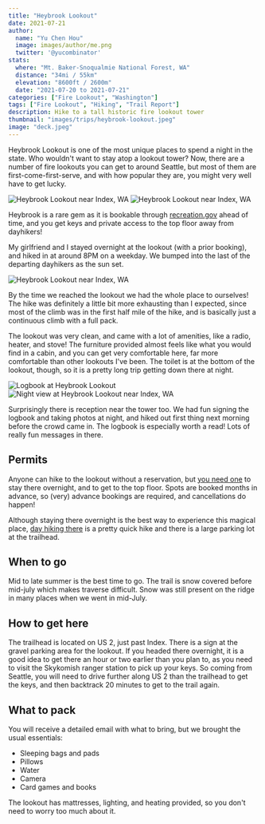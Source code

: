 ```yaml
---
title: "Heybrook Lookout"
date: 2021-07-21
author: 
  name: "Yu Chen Hou"
  image: images/author/me.png
  twitter: '@yucombinator'
stats:
  where: "Mt. Baker-Snoqualmie National Forest, WA"
  distance: "34mi / 55km"
  elevation: "8600ft / 2600m"
  date: "2021-07-20 to 2021-07-21"
categories: ["Fire Lookout", "Washington"]
tags: ["Fire Lookout", "Hiking", "Trail Report"]
description: Hike to a tall historic fire lookout tower
thumbnail: "images/trips/heybrook-lookout.jpeg"
image: "deck.jpeg"
---
```


Heybrook Lookout is one of the most unique places to spend a night in the state. Who wouldn't want to stay atop a lookout tower? Now, there are a number of fire lookouts you can get to around Seattle, but most of them are first-come-first-serve, and with how popular they are, you might very well have to get lucky. 

![Heybrook Lookout near Index, WA](lookout-bottom.jpeg "The lookout")
![Heybrook Lookout near Index, WA](morning.jpg "Inside view")

Heybrook is a rare gem as it is bookable through [recreation.gov](https://www.recreation.gov/camping/campgrounds/269838) ahead of time, and you get keys and private access to the top floor away from dayhikers!

My girlfriend and I stayed overnight at the lookout (with a prior booking), and hiked in at around 8PM on a weekday. We bumped into the last of the departing dayhikers as the sun set.

![Heybrook Lookout near Index, WA](height.jpg "View from up high")

By the time we reached the lookout we had the whole place to ourselves! The hike was definitely a little bit more exhausting than I expected, since most of the climb was in the first half mile of the hike, and is basically just a continuous climb with a full pack.

The lookout was very clean, and came with a lot of amenities, like a radio, heater, and stove! The furniture provided almost feels like what you would find in a cabin, and you can get very comfortable here, far more comfortable than other lookouts I've been. The toilet is at the bottom of the lookout, though, so it is a pretty long trip getting down there at night.

![Logbook at Heybrook Lookout](logbook.jpg "Minjia signing the logbook")
![Night view at Heybrook Lookout near Index, WA](moon.jpg "Night view at Heybrook Lookout")

Surprisingly there is reception near the tower too. We had fun signing the logbook and taking photos at night, and hiked out first thing next morning before the crowd came in. The logbook is especially worth a read! Lots of really fun messages in there.

## Permits
Anyone can hike to the lookout without a reservation, but [you need one](https://www.recreation.gov/camping/campgrounds/269838) to stay there overnight, and to get to the top floor. Spots are booked months in advance, so (very) advance bookings are required, and cancellations do happen!

Although staying there overnight is the best way to experience this magical place, [day hiking there](https://www.wta.org/go-hiking/hikes/heybrook-lookout) is a pretty quick hike and there is a large parking lot at the trailhead.

## When to go
Mid to late summer is the best time to go. The trail is snow covered before mid-july which makes traverse difficult. Snow was still present on the ridge in many places when we went in mid-July.

## How to get here
The trailhead is located on US 2, just past Index. There is a sign at the gravel parking area for the lookout. If you headed there overnight, it is a good idea to get there an hour or two earlier than you plan to, as you need to visit the Skykomish ranger station to pick up your keys. So coming from Seattle, you will need to drive further along US 2 than the trailhead to get the keys, and then backtrack 20 minutes to get to the trail again.

## What to pack
You will receive a detailed email with what to bring, but we brought the usual essentials:

- Sleeping bags and pads
- Pillows
- Water
- Camera
- Card games and books

The lookout has mattresses, lighting, and heating provided, so you don't need to worry too much about it.
